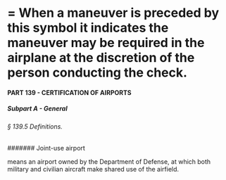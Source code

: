 
# = When a maneuver is preceded by this symbol it indicates the maneuver may be required in the airplane at the discretion of the person conducting the check.
#### PART 139 - CERTIFICATION OF AIRPORTS
##### Subpart A - General
###### § 139.5 Definitions.
####### Joint-use airport

means an airport owned by the Department of Defense, at which both military and civilian aircraft make shared use of the airfield.
